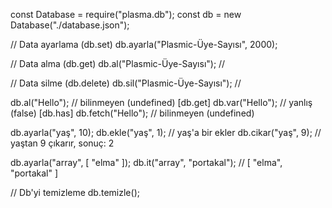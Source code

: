 const Database = require("plasma.db");
const db = new Database("./database.json");

// Data ayarlama (db.set)
db.ayarla("Plasmic-Üye-Sayısı", 2000);

// Data alma (db.get)
db.al("Plasmic-Üye-Sayısı"); // 

// Data silme (db.delete)
db.sil("Plasmic-Üye-Sayısı"); // 

db.al("Hello"); // bilinmeyen (undefined) [db.get]
db.var("Hello"); // yanlış (false) [db.has]
db.fetch("Hello"); // bilinmeyen (undefined)

db.ayarla("yaş", 10); 
db.ekle("yaş", 1); // yaş'a bir ekler
db.cikar("yaş", 9); // yaştan 9 çıkarır, sonuç: 2

db.ayarla("array", [ "elma" ]);
db.it("array", "portakal"); // [ "elma", "portakal" ]

// Db'yi temizleme
db.temizle();